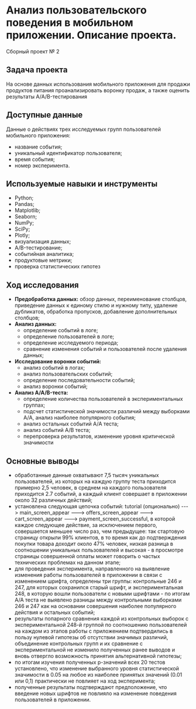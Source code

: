 # Анализ пользовательского поведения в мобильном приложении. Описание проекта.
Сборный проект № 2

## Задача проекта

На основе данных использования мобильного приложения для продажи продуктов питания проанализировать воронку продаж, а также оценить результаты A/A/B-тестирования

## Доступные данные 

Данные о действиях трех исследуемых групп пользователей мобильного приложения:

- название события;
- уникальный идентификатор пользователя;
- время события;
- номер эксперимента.

## Используемые навыки и инструменты

- Python; 
- Pandas; 
- Matplotlib; 
- Seaborn; 
- NumPy;
- SciPy;
- Plotly;
- визуализация данных;
- A/B-тестирование;
- событийная аналитика;
- продуктовые метрики;
- проверка статистических гипотез

## Ход исследования 
- **Предобработка данных:** обзор данных, переименование столбцов, приведение данных к единому стилю и нужному типу, удаление дубликатов, обработка пропусков, добавление дополнительных столбцов;
- **Анализ данных:** 
  - определение событий в логе;
  - определение пользователей в логе;
  - определение исследуемого периода;
  - сравнение изменения событий и пользователей после удаления данных;
- **Исследование воронки событий:**
  - анализ событий в логах;
  - анализ пользовательских событий;
  - определение последовательности событий;
  - анализ воронки событий;
- **Анализ A/A/B-теста:** 
  - определение количества пользователей в экспериментальных группах;
  - подсчет статистической значимости различий между выборками А/A, анализ наиболее популярного события;
  - анализ остальных событий А/A теста;
  - анализ событий А/В теста;
  - перепроверка результатов, изменение уровня критической значимости
  
## Основные выводы
 - обработанные данные охватывают 7,5 тысяч уникальных пользователей, из которых на каждую группу теста приходится примерно 2,5 человек, в среднем на каждого пользователя приходится 2.7 событий, а каждый клиент совершает в приложении около 32 различных действий;
- установлена следующая цепочка событий: tutorial (опционально) ---> main_screen_appear ---> offers_screen_appear ---> cart_screen_appear ---> payment_screen_successful, в которой каждое следующее действие, за исключением первого, совершается меньшее число раз, чем предыдущее: так стартовую страницу открыли 99% клиентов, в то время как до подтверждения покупки товара доходит около 47% человек, низкая разница в соотношении уникальных пользователей и высокая - в просмотре страницы совершенной оплаты может говорить о частых технических проблемах на данном этапе;
- для проведения эксперимента, направленного на выявление изменения работы пользователей в приложении в связи с изменением шрифта, определены три группы: контрольные 246 и 247, для которых сохранился старый шрифт, и экспериментальная 248, в которую вошли пользователи с новыми шрифтами - по итогам А/А теста не выявлено разницы между контрольными выборками 246 и 247 как на основании совершения наиболее популярного действия и остальных событий;
- результаты попарного сравнения каждой из контрольных выборок с экспериментальной 248-й группой по соотношению пользователей на каждом из этапов работы с приложением подтвердились в пользу нулевой гипотезы об отсутствии значимых различий, объединение контрольных групп и их сравнение с экспериментальной не изменило полученных ранее выводов и вновь отвергло возможность принятия альтернативной гипотезы;
- по итогам изучения полученных p-значений всех 20 тестов установлено, что изменение выбранного уровня статистической значимости в 0.05 на любое из наиболее принятых значений (0.01 или 0,1) практически не повлияет на ход эксперимента;
- полученные результаты подтверждают предположение, что введение новых шрифтов не повлияло на изменение поведения пользователей в приложении.

